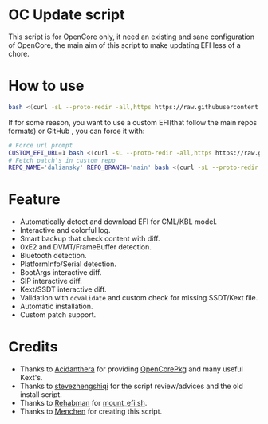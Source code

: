 # OC Update script

This script is for OpenCore only, it need an existing and sane configuration of OpenCore, the main aim of this script to make updating EFI less of a chore.

# How to use
```bash
bash <(curl -sL --proto-redir -all,https https://raw.githubusercontent.com/daliansky/XiaoMi-Pro-Hackintosh/main/Scripts/install_oc.sh)
```

If for some reason, you want to use a custom EFI(that follow the main repos formats) or GitHub , you can force it with:
```bash
# Force url prompt 
CUSTOM_EFI_URL=1 bash <(curl -sL --proto-redir -all,https https://raw.githubusercontent.com/daliansky/XiaoMi-Pro-Hackintosh/main/Scripts/install_oc.sh)
# Fetch patch's in custom repo
REPO_NAME='daliansky' REPO_BRANCH='main' bash <(curl -sL --proto-redir -all,https https://raw.githubusercontent.com/daliansky/XiaoMi-Pro-Hackintosh/main/Scripts/install_oc.sh)
```

# Feature
- Automatically detect and download EFI for CML/KBL model.
- Interactive and colorful log.
- Smart backup that check content with diff.
- 0xE2 and DVMT/FrameBuffer detection.
- Bluetooth detection.
- PlatformInfo/Serial detection.
- BootArgs interactive diff.
- SIP interactive diff.
- Kext/SSDT interactive diff.
- Validation with `ocvalidate` and custom check for missing SSDT/Kext file.
- Automatic installation.
- Custom patch support.

# Credits
- Thanks to [Acidanthera](https://github.com/acidanthera) for providing [OpenCorePkg](https://github.com/acidanthera/OpenCorePkg) and many useful Kext's.
- Thanks to [stevezhengshiqi](https://github.com/stevezhengshiqi) for the script review/advices and the old install script.
- Thanks to [Rehabman](https://github.com/RehabMan) for [mount_efi.sh](https://raw.githubusercontent.com/RehabMan/hack-tools/master/mount_efi.sh).
- Thanks to [Menchen](https://github.com/Menchen) for creating this script.
